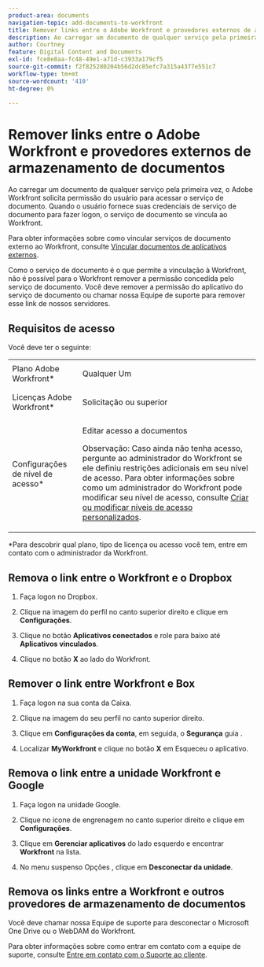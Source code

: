 ```yaml
---
product-area: documents
navigation-topic: add-documents-to-workfront
title: Remover links entre o Adobe Workfront e provedores externos de armazenamento de documentos
description: Ao carregar um documento de qualquer serviço pela primeira vez, o Adobe Workfront solicita permissão do usuário para acessar o serviço de documento. Quando o usuário fornece suas credenciais de serviço de documento para fazer logon, o serviço de documento se vincula ao Workfront.
author: Courtney
feature: Digital Content and Documents
exl-id: fce8e8aa-fc48-49e1-a71d-c3933a179cf5
source-git-commit: f2f825280204b56d2dc85efc7a315a4377e551c7
workflow-type: tm+mt
source-wordcount: '410'
ht-degree: 0%

---
```


# Remover links entre o Adobe Workfront e provedores externos de armazenamento de documentos

Ao carregar um documento de qualquer serviço pela primeira vez, o Adobe Workfront solicita permissão do usuário para acessar o serviço de documento. Quando o usuário fornece suas credenciais de serviço de documento para fazer logon, o serviço de documento se vincula ao Workfront.

Para obter informações sobre como vincular serviços de documento externo ao Workfront, consulte [Vincular documentos de aplicativos externos](../../documents/adding-documents-to-workfront/link-documents-from-external-apps.md).

Como o serviço de documento é o que permite a vinculação à Workfront, não é possível para o Workfront remover a permissão concedida pelo serviço de documento. Você deve remover a permissão do aplicativo do serviço de documento ou chamar nossa Equipe de suporte para remover esse link de nossos servidores.

## Requisitos de acesso

Você deve ter o seguinte:

<table style="table-layout:auto"> 
 <col> 
 <col> 
 <tbody> 
  <tr> 
   <td role="rowheader">Plano Adobe Workfront*</td> 
   <td> <p> Qualquer Um</p> </td> 
  </tr> 
  <tr> 
   <td role="rowheader">Licenças Adobe Workfront*</td> 
   <td> <p>Solicitação ou superior</p> </td> 
  </tr> 
  <tr> 
   <td role="rowheader">Configurações de nível de acesso*</td> 
   <td> <p>Editar acesso a documentos</p> <p>Observação: Caso ainda não tenha acesso, pergunte ao administrador do Workfront se ele definiu restrições adicionais em seu nível de acesso. Para obter informações sobre como um administrador do Workfront pode modificar seu nível de acesso, consulte <a href="../../administration-and-setup/add-users/configure-and-grant-access/create-modify-access-levels.md" class="MCXref xref">Criar ou modificar níveis de acesso personalizados</a>.</p> </td> 
  </tr> 
 </tbody> 
</table>

&#42;Para descobrir qual plano, tipo de licença ou acesso você tem, entre em contato com o administrador da Workfront.

## Remova o link entre o Workfront e o Dropbox

1. Faça logon no Dropbox.
1. Clique na imagem do perfil no canto superior direito e clique em **Configurações**.
1. Clique no botão **Aplicativos conectados** e role para baixo até **Aplicativos vinculados**.

1. Clique no botão **X** ao lado do Workfront.

## Remover o link entre Workfront e Box

1. Faça logon na sua conta da Caixa.
1. Clique na imagem do seu perfil no canto superior direito.
1. Clique em **Configurações da conta**, em seguida, o **Segurança** guia .

1. Localizar **MyWorkfront** e clique no botão **X** em Esqueceu o aplicativo.

## Remova o link entre a unidade Workfront e Google

1. Faça logon na unidade Google.
1. Clique no ícone de engrenagem no canto superior direito e clique em **Configurações**.
1. Clique em **Gerenciar aplicativos** do lado esquerdo e encontrar **Workfront** na lista.

1. No menu suspenso Opções , clique em **Desconectar da unidade**.

## Remova os links entre a Workfront e outros provedores de armazenamento de documentos

Você deve chamar nossa Equipe de suporte para desconectar o Microsoft One Drive ou o WebDAM do Workfront.

Para obter informações sobre como entrar em contato com a equipe de suporte, consulte [Entre em contato com o Suporte ao cliente](../../workfront-basics/tips-tricks-and-troubleshooting/contact-customer-support.md).
